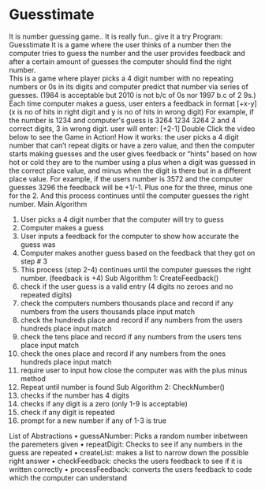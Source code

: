 # Guesstimate
It is number guessing game.. It is really fun.. give it a try
Program: Guesstimate
It is a game where the user thinks of a number then the computer tries to guess the number and the user provides feedback and after a certain amount of guesses the computer should find the right number.	
This is a game where player picks a 4 digit number with no repeating numbers or 0s in its digits and computer predict that number via series of guesses.
(1984 is acceptable but 2010 is not b/c of 0s nor 1997 b.c of 2 9s.)
Each time computer makes a guess, user enters a feedback in format [+x-y]
(x is no of hits in right digit and y is no of hits in wrong digit)
For example, if the number is 1234 and computer's guess is 3264
1234
3264
2 and 4 correct digits, 3 in wrong digit. user will enter: [+2-1]
Double Click the video below to see the Game in Action!
How it works: 
the user picks a 4 digit number that can’t repeat digits or have a zero value, and then the computer starts making guesses and the user gives feedback or “hints” based on how hot or cold they are to the number using a plus when a digit was guessed in the correct place value, and minus when the digit is there but in a different place value. For example, if the users number is 3572 and the computer guesses 3296 the feedback will be +1/-1. Plus one for the three, minus one for the 2. And this process continues until the computer guesses the right number.
Main Algorithm
1. User picks a 4 digit number that the computer will try to guess
2. Computer makes a guess
3. User inputs a feedback for the computer to show how accurate the guess was
4. Computer makes another guess based on the feedback that they got on step # 3
5. This process (step 2-4) continues until the computer guesses the right number. (feedback is +4)
Sub Algorithm 1: CreateFeedback()
1. check if the user guess is a valid entry (4 digits no zeroes and no repeated digits)
2. check the computers numbers thousands place and record if any numbers from the users thousands place input match
3. check the hundreds place and record if any numbers from the users hundreds place input match
4. check the tens place and record if any numbers from the users tens place input match
5. check the ones place and record if any numbers from the ones hundreds place input match
6. require user to input how close the computer was with the plus minus method
7. Repeat until number is found
Sub Algorithm 2: CheckNumber()
1. checks if the number has 4 digits
2. checks if any digit is a zero (only 1-9 is acceptable)
3. check if any digit is repeated
4. prompt for a new number if any of 1-3 is true

List of Abstractions
•	guessANumber: Picks a random number inbetween the paremeters given
•	repeatDigit: Checks to see if any numbers in the guess are repeated
•	createList: makes a list to narrow down the possible right answer
•	checkFeedback: checks the users feedback to see if it is written correctly
•	processFeedback: converts the users feedback to code which the computer can understand
